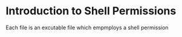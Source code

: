 # Introduction to Shell Permissions
Each file is an excutable file which empmploys a shell permission
